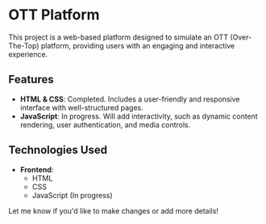 # OTT Platform  

This project is a web-based platform designed to simulate an OTT (Over-The-Top) platform, providing users with an engaging and interactive experience.  

## Features  
- **HTML & CSS**: Completed. Includes a user-friendly and responsive interface with well-structured pages.  
- **JavaScript**: In progress. Will add interactivity, such as dynamic content rendering, user authentication, and media controls.  

## Technologies Used  
- **Frontend**:  
  - HTML  
  - CSS  
  - JavaScript (In progress)  

Let me know if you'd like to make changes or add more details!
